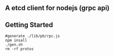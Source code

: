 ## A etcd client for nodejs (grpc api)

## Getting Started

```shell
#generate ./lib/pb/rpc.js
npm insall
./gen.sh
rm -rf protos
```